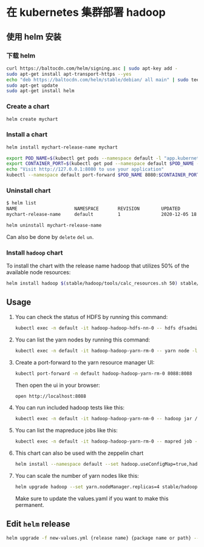 # 在 kubernetes 集群部署 hadoop

## 使用 helm 安装

### 下载 helm

```bash
curl https://baltocdn.com/helm/signing.asc | sudo apt-key add -
sudo apt-get install apt-transport-https --yes
echo "deb https://baltocdn.com/helm/stable/debian/ all main" | sudo tee /etc/apt/sources.list.d/helm-stable-debian.list
sudo apt-get update
sudo apt-get install helm
```

### Create a chart

```bash
helm create mychart
```

### Install a chart

```bash
helm install mychart-release-name mychart
```

```bash
export POD_NAME=$(kubectl get pods --namespace default -l "app.kubernetes.io/name=mychart,app.kubernetes.io/instance=gke" -o jsonpath="{.items[0].metadata.name}")
export CONTAINER_PORT=$(kubectl get pod --namespace default $POD_NAME -o jsonpath="{.spec.containers[0].ports[0].containerPort}")
echo "Visit http://127.0.0.1:8080 to use your application"
kubectl --namespace default port-forward $POD_NAME 8080:$CONTAINER_PORT
```

### Uninstall chart

```bash
$ helm list
NAME                     NAMESPACE       REVISION        UPDATED                                 STATUS          CHART           APP VERSION
mychart-release-name     default         1               2020-12-05 18:53:26.6995927 +0900 KST   deployed        mychart-0.1.0   1.16.0
```

```bash
helm uninstall mychart-release-name
```

Can also be done by `delete` `del` `un`.

### Install `hadoop` chart

To install the chart with the release name hadoop that utilizes 50% of the available node resources:

```bash
helm install hadoop $(stable/hadoop/tools/calc_resources.sh 50) stable/hadoop
```

## Usage

1. You can check the status of HDFS by running this command:

   ```bash
   kubectl exec -n default -it hadoop-hadoop-hdfs-nn-0 -- hdfs dfsadmin -report
   ```

3. You can list the yarn nodes by running this command:

   ```bash
   kubectl exec -n default -it hadoop-hadoop-yarn-rm-0 -- yarn node -list
   ```

4. Create a port-forward to the yarn resource manager UI:

   ```bash
   kubectl port-forward -n default hadoop-hadoop-yarn-rm-0 8088:8088
   ```

   Then open the ui in your browser:

   ```bash
   open http://localhost:8088
   ```

5. You can run included hadoop tests like this:

   ```bash
   kubectl exec -n default -it hadoop-hadoop-yarn-nm-0 -- hadoop jar /usr/local/hadoop/share/hadoop/mapreduce/hadoop-mapreduce-client-jobclient-2.9.0-tests.jar TestDFSIO -write -nrFiles 5 -fileSize 128MB -resFile /tmp/TestDFSIOwrite.txt
   ```

6. You can list the mapreduce jobs like this:

   ```bash
   kubectl exec -n default -it hadoop-hadoop-yarn-rm-0 -- mapred job -list
   ```

7. This chart can also be used with the zeppelin chart

   ```bash
   helm install --namespace default --set hadoop.useConfigMap=true,hadoop.configMapName=hadoop-hadoop stable/zeppelin
   ```

8. You can scale the number of yarn nodes like this:

   ```bash
   helm upgrade hadoop --set yarn.nodeManager.replicas=4 stable/hadoop
   ```

   Make sure to update the values.yaml if you want to make this permanent.

## Edit `helm` release

```bash
helm upgrade -f new-values.yml {release name} {package name or path} --version {fixed-version}
```
